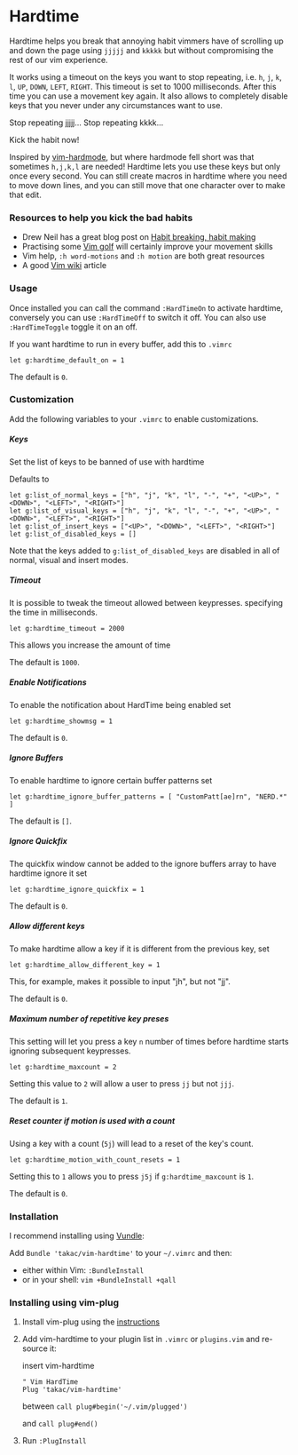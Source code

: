 # Hardtime

Hardtime helps you break that annoying habit vimmers have of scrolling up and
down the page using `jjjjj` and `kkkkk` but without compromising the rest of our vim
experience.

It works using a timeout on the keys you want to stop repeating, i.e. `h`, `j`, `k`, `l`, `UP`, `DOWN`, `LEFT`, `RIGHT`.
This timeout is set to 1000 milliseconds. After this time you can use a movement key again. It also allows to completely disable
keys that you never under any circumstances want to use.

Stop repeating jjjjj...
Stop repeating kkkk...

Kick the habit now!

Inspired by [vim-hardmode](https://github.com/wikitopian/hardmode), but where
hardmode fell short was that sometimes `h,j,k,l` are needed! Hardtime lets you use
these keys but only once every second. You can still create macros in hardtime
where you need to move down lines, and you can still move that one character
over to make that edit.

### Resources to help you kick the bad habits

- Drew Neil has a great blog post on [Habit breaking, habit making](http://vimcasts.org/blog/2013/02/habit-breaking-habit-making/)
- Practising some [Vim golf](http://vimgolf.com/) will certainly improve your movement skills
- Vim help, `:h word-motions` and `:h motion` are both great resources
- A good [Vim wiki](http://vim.wikia.com/wiki/Moving_around) article

### Usage

Once installed you can call the command `:HardTimeOn` to activate hardtime,
conversely you can use `:HardTimeOff` to switch it off. You can also use
`:HardTimeToggle` toggle it on an off.

If you want hardtime to run in every buffer, add this to `.vimrc`

	let g:hardtime_default_on = 1

The default is `0`.

### Customization
Add the following variables to your `.vimrc` to enable customizations.
##### Keys
Set the list of keys to be banned of use with hardtime

Defaults to

	let g:list_of_normal_keys = ["h", "j", "k", "l", "-", "+", "<UP>", "<DOWN>", "<LEFT>", "<RIGHT>"]
	let g:list_of_visual_keys = ["h", "j", "k", "l", "-", "+", "<UP>", "<DOWN>", "<LEFT>", "<RIGHT>"]
	let g:list_of_insert_keys = ["<UP>", "<DOWN>", "<LEFT>", "<RIGHT>"]
	let g:list_of_disabled_keys = []

Note that the keys added to `g:list_of_disabled_keys` are disabled in all of normal, visual and insert modes.

##### Timeout
It is possible to tweak the timeout allowed between keypresses. specifying
the time in milliseconds.

    let g:hardtime_timeout = 2000

This allows you increase the amount of time

The default is `1000`.

##### Enable Notifications
To enable the notification about HardTime being enabled set

    let g:hardtime_showmsg = 1

The default is `0`.

##### Ignore Buffers
To enable hardtime to ignore certain buffer patterns set

    let g:hardtime_ignore_buffer_patterns = [ "CustomPatt[ae]rn", "NERD.*" ]

The default is `[]`.

##### Ignore Quickfix
The quickfix window cannot be added to the ignore buffers array to have hardtime ignore it set

    let g:hardtime_ignore_quickfix = 1

The default is `0`.

##### Allow different keys
To make hardtime allow a key if it is different from the previous key, set

    let g:hardtime_allow_different_key = 1

This, for example, makes it possible to input "jh", but not "jj".

The default is `0`.

##### Maximum number of repetitive key preses
This setting will let you press a key `n` number of times before
hardtime starts ignoring subsequent keypresses.

    let g:hardtime_maxcount = 2

Setting this value to `2` will allow a user to press `jj` but not `jjj`.

The default is `1`.

##### Reset counter if motion is used with a count
Using a key with a count (`5j`) will lead to a reset of the key's count.

    let g:hardtime_motion_with_count_resets = 1

Setting this to `1` allows you to press `j5j` if `g:hardtime_maxcount` is `1`.

The default is `0`.


### Installation
I recommend installing using [Vundle](https://github.com/gmarik/vundle):

Add `Bundle 'takac/vim-hardtime'` to your `~/.vimrc` and then:

* either within Vim: `:BundleInstall`
* or in your shell: `vim +BundleInstall +qall`

### Installing using vim-plug

1. Install vim-plug using the [instructions][vim-plug]
2. Add vim-hardtime to your plugin list in `.vimrc` or `plugins.vim` and re-source it:

    insert vim-hardtime
    ```
    " Vim HardTime
    Plug 'takac/vim-hardtime'
    ```
    between
    `call plug#begin('~/.vim/plugged')`

    and
    `call plug#end()`
3. Run `:PlugInstall`

[vim-plug]:https://github.com/junegunn/vim-plug
